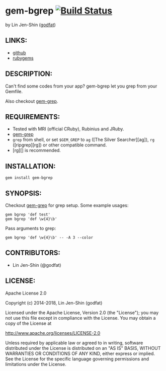 # gem-bgrep [![Build Status](https://secure.travis-ci.org/godfat/gem-bgrep.png?branch=master)](http://travis-ci.org/godfat/gem-bgrep)

by Lin Jen-Shin ([godfat](http://godfat.org))

## LINKS:

* [github](https://github.com/godfat/gem-bgrep)
* [rubygems](https://rubygems.org/gems/gem-bgrep)

## DESCRIPTION:

Can't find some codes from your app? gem-bgrep let you grep from your Gemfile.

Also checkout [gem-grep][].

[gem-grep]: https://github.com/godfat/gem-grep

## REQUIREMENTS:

* Tested with MRI (official CRuby), Rubinius and JRuby.
* [gem-grep](https://github.com/godfat/gem-grep)
* `grep` from shell, or set `$GEM_GREP` to `ag` ([The Silver Searcher][ag]),
  `rg` ([ripgrep][rg]) or other compatible command.
* [rg][] is recommended.

## INSTALLATION:

    gem install gem-bgrep

## SYNOPSIS:

Checkout [gem-grep][] for grep setup. Some example usages:

    gem bgrep 'def test'
    gem bgrep 'def \w{4}\b'

Pass arguments to grep:

    gem bgrep 'def \w{4}\b' -- -A 3 --color

## CONTRIBUTORS:

* Lin Jen-Shin (@godfat)

## LICENSE:

Apache License 2.0

Copyright (c) 2014-2018, Lin Jen-Shin (godfat)

Licensed under the Apache License, Version 2.0 (the "License");
you may not use this file except in compliance with the License.
You may obtain a copy of the License at

<http://www.apache.org/licenses/LICENSE-2.0>

Unless required by applicable law or agreed to in writing, software
distributed under the License is distributed on an "AS IS" BASIS,
WITHOUT WARRANTIES OR CONDITIONS OF ANY KIND, either express or implied.
See the License for the specific language governing permissions and
limitations under the License.
